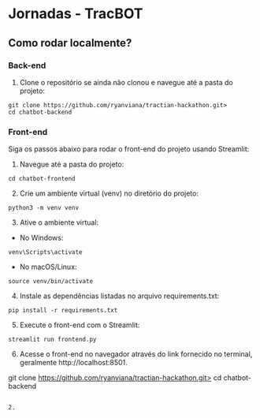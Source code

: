 # Jornadas - TracBOT

## Como rodar localmente?

### Back-end

1. Clone o repositório se ainda não clonou e navegue até a pasta do projeto:
```
git clone https://github.com/ryanviana/tractian-hackathon.git>
cd chatbot-backend
```

### Front-end

Siga os passos abaixo para rodar o front-end do projeto usando Streamlit:

1. Navegue até a pasta do projeto:

```
cd chatbot-frontend
```

2. Crie um ambiente virtual (venv) no diretório do projeto:

```
python3 -m venv venv
```

3. Ative o ambiente virtual:

- No Windows:

```
venv\Scripts\activate
```

- No macOS/Linux:
```
source venv/bin/activate
```

4. Instale as dependências listadas no arquivo requirements.txt:

```
pip install -r requirements.txt
```

5. Execute o front-end com o Streamlit:

```
streamlit run frontend.py
```

6. Acesse o front-end no navegador através do link fornecido no terminal, geralmente http://localhost:8501.

git clone https://github.com/ryanviana/tractian-hackathon.git>
cd chatbot-backend
```

2. 
